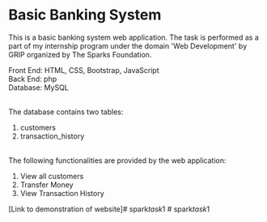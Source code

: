 # Basic Banking System

This is a basic banking system web application. The task is performed as a part of my internship program under the domain 'Web Development' by GRIP organized by The Sparks Foundation.

Front End: HTML, CSS, Bootstrap, JavaScript </br>
Back End: php </br>
Database: MySQL </br></br>

The database contains two tables: </br>

1. customers
1. transaction_history
   </br></br>

The following functionalities are provided by the web application: </br>

1. View all customers
1. Transfer Money
1. View Transaction History

[Link to demonstration of website]#   s p a r k _ t a s k _ 1  
 #   s p a r k _ t a s k _ 1  
 